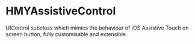HMYAssistiveControl
===================

UIControl subclass which mimics the behaviour of iOS Assistive Touch on screen button, fully customisable and extensible.
